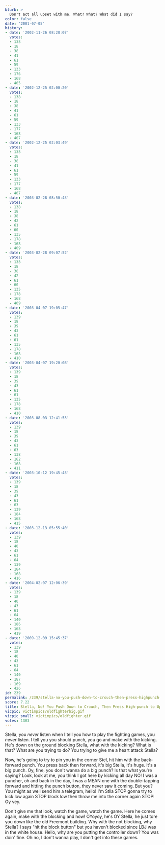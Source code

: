```yaml
---
blurb: >
  Don't act all upset with me. What? What? What did I say?
color: false
date: '2001-07-05'
history:
- date: '2002-11-26 08:28:07'
  votes:
  - 138
  - 18
  - 38
  - 41
  - 61
  - 59
  - 133
  - 176
  - 168
  - 405
- date: '2002-12-25 02:00:20'
  votes:
  - 138
  - 18
  - 38
  - 41
  - 61
  - 59
  - 133
  - 177
  - 168
  - 407
- date: '2002-12-25 02:03:49'
  votes:
  - 138
  - 18
  - 38
  - 41
  - 61
  - 59
  - 133
  - 177
  - 168
  - 407
- date: '2003-02-28 08:50:43'
  votes:
  - 138
  - 18
  - 38
  - 42
  - 61
  - 60
  - 135
  - 178
  - 168
  - 409
- date: '2003-02-28 09:07:52'
  votes:
  - 138
  - 18
  - 38
  - 42
  - 61
  - 60
  - 135
  - 178
  - 168
  - 409
- date: '2003-04-07 19:05:47'
  votes:
  - 139
  - 18
  - 39
  - 43
  - 61
  - 61
  - 135
  - 178
  - 168
  - 410
- date: '2003-04-07 19:20:08'
  votes:
  - 139
  - 18
  - 39
  - 43
  - 61
  - 61
  - 135
  - 178
  - 168
  - 410
- date: '2003-08-03 12:41:53'
  votes:
  - 139
  - 18
  - 39
  - 43
  - 61
  - 63
  - 138
  - 182
  - 168
  - 411
- date: '2003-10-12 19:45:43'
  votes:
  - 139
  - 18
  - 39
  - 43
  - 61
  - 63
  - 139
  - 184
  - 168
  - 415
- date: '2003-12-13 05:55:40'
  votes:
  - 139
  - 18
  - 40
  - 43
  - 61
  - 64
  - 139
  - 184
  - 168
  - 416
- date: '2004-02-07 12:06:39'
  votes:
  - 139
  - 18
  - 40
  - 43
  - 61
  - 64
  - 140
  - 186
  - 168
  - 419
- date: '2009-12-09 15:45:37'
  votes:
  - 139
  - 18
  - 40
  - 43
  - 61
  - 64
  - 140
  - 187
  - 169
  - 426
id: 239
permalink: /239/stella-no-you-push-down-to-crouch-then-press-highpunch-to-uppercut/
score: 7.22
title: Stella, No! You Push Down to Crouch, Then Press High-punch to Uppercut!
vicpic: victimpics/oldfighterbig.gif
vicpic_small: victimpics/oldfighter.gif
votes: 1303
---
```


Stella, you *never* listen when I tell you how to play the fighting
games, you *never* listen. I tell you you should punch, you go and make
with the kicking. He's down on the ground blocking Stella, what with the
kicking? What is that? What are you trying to do? You trying to give me
a heart attack Stella?

Now, he's going to try to pin you in the corner Stel, hit him with the
back-forward punch. You press back then forward, it's big Stella, it's
huge. It's a big punch. Oy, fine, you don't wanna do a big punch? Is
that what you're saying? Look, look at me, you think I got here by
kicking all day NO! I was a puncher, oh and back in the day, I was a
MEAN one with the double-tapping forward and hitting the punch button,
they never saw it coming. But you? You might as well send him a
telegram, hello! I'm Stlla STOP gonna try to kick low again STOP block
low then throw me into the corner again STOP! Oy vey.

Don't give me that look, watch the game, watch the game. Here he comes
again, make with the blocking and how! OYoyoy, he's OY Stella, he just
tore you down like the old Freemont building. Why with the not blocking,
why Stella? I says "hit the block button" but you haven't blocked since
LBJ was in the white house. Hello, why are you putting the controller
down? You was doin' fine. Oh no, I don't wanna play, I don't get into
these games.
